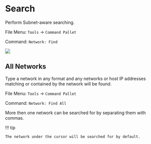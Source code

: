 # Search

Perform Subnet-aware searching.

File Menu: `Tools` → `Command Pallet`

Command: `Network: Find`

![](/src/img/find.gif)

## All Networks

Type a network in any format and any networks or host IP addresses matching or contained by the network will be found.

File Menu: `Tools` → `Command Pallet`

Command: `Network: Find All`

More then one network can be searched for by separating them with commas.

!!! tip

    The network under the cursor will be searched for by default.
